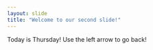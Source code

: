 ```yaml
---
layout: slide
title: "Welcome to our second slide!"
---
```

Today is Thursday!
Use the left arrow to go back!
